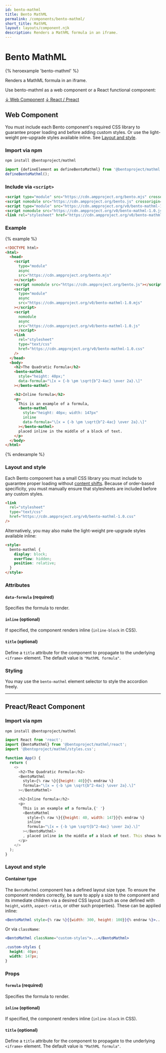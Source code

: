 ```yaml
---
id: bento-mathml
title: Bento MathML
permalink: /components/bento-mathml/
short_title: MathML
layout: layouts/component.njk
description: Renders a MathML formula in an iframe.
---
```

# Bento MathML

{% heroexample 'bento-mathml' %}

Renders a MathML formula in an iframe.

<div class="bd-usage bd-card bd-card--light-sea-green">
  <p>Use bento-mathml as a web component or a React functional component:</p>
  <a class="bd-button" href="#web-component">↓ Web Component</a>
  <a class="bd-button" href="#preact%2Freact-component">↓ React / Preact</a>
</div>

## Web Component

You must include each Bento component's required CSS library to guarantee proper loading and before adding custom styles. Or use the light-weight pre-upgrade styles available inline. See [Layout and style](#layout-and-style).

### Import via npm

```bash
npm install @bentoproject/mathml
```

```javascript
import {defineElement as defineBentoMathml} from '@bentoproject/mathml';
defineBentoMathml();
```

### Include via `<script>`

```html
<script type="module" src="https://cdn.ampproject.org/bento.mjs" crossorigin="anonymous"></script>
<script nomodule src="https://cdn.ampproject.org/bento.js" crossorigin="anonymous"></script>
<script type="module" src="https://cdn.ampproject.org/v0/bento-mathml-1.0.mjs" crossorigin="anonymous"></script>
<script nomodule src="https://cdn.ampproject.org/v0/bento-mathml-1.0.js" crossorigin="anonymous"></script>
<link rel="stylesheet" href="https://cdn.ampproject.org/v0/bento-mathml-1.0.css" crossorigin="anonymous">
```

### Example

{% example %}

```html
<!DOCTYPE html>
<html>
  <head>
    <script
      type="module"
      async
      src="https://cdn.ampproject.org/bento.mjs"
    ></script>
    <script nomodule src="https://cdn.ampproject.org/bento.js"></script>
    <script
      type="module"
      async
      src="https://cdn.ampproject.org/v0/bento-mathml-1.0.mjs"
    ></script>
    <script
      nomodule
      async
      src="https://cdn.ampproject.org/v0/bento-mathml-1.0.js"
    ></script>
    <link
      rel="stylesheet"
      type="text/css"
      href="https://cdn.ampproject.org/v0/bento-mathml-1.0.css"
    />
  </head>
  <body>
    <h2>The Quadratic Formula</h2>
    <bento-mathml
      style="height: 40px;"
      data-formula="\[x = {-b \pm \sqrt{b^2-4ac} \over 2a}.\]"
    ></bento-mathml>

    <h2>Inline formula</h2>
    <p>
      This is an example of a formula,
      <bento-mathml
        style="height: 40px; width: 147px"
        inline
        data-formula="\[x = {-b \pm \sqrt{b^2-4ac} \over 2a}.\]"
      ></bento-mathml>
      placed inline in the middle of a block of text.
    </p>
  </body>
</html>
```
{% endexample %}

### Layout and style

Each Bento component has a small CSS library you must include to guarantee proper loading without [content shifts](https://web.dev/cls/). Because of order-based specificity, you must manually ensure that stylesheets are included before any custom styles.

```html
<link
  rel="stylesheet"
  type="text/css"
  href="https://cdn.ampproject.org/v0/bento-mathml-1.0.css"
/>
```

Alternatively, you may also make the light-weight pre-upgrade styles available inline:

```html
<style>
  bento-mathml {
    display: block;
    overflow: hidden;
    position: relative;
  }
</style>
```

### Attributes

#### `data-formula` (required)

Specifies the formula to render.

#### `inline` (optional)

If specified, the component renders inline (`inline-block` in CSS).

#### `title` (optional)

Define a `title` attribute for the component to propagate to the underlying `<iframe>` element. The default value is `"MathML formula"`.

### Styling

You may use the `bento-mathml` element selector to style the accordion freely.

---

## Preact/React Component

### Import via npm

```bash
npm install @bentoproject/mathml
```

```javascript
import React from 'react';
import {BentoMathml} from '@bentoproject/mathml/react';
import '@bentoproject/mathml/styles.css';

function App() {
  return (
    <>
      <h2>The Quadratic Formula</h2>
      <BentoMathml
        style={% raw %}{{height: 40}}{% endraw %}
        formula="\[x = {-b \pm \sqrt{b^2-4ac} \over 2a}.\]"
      ></BentoMathml>

      <h2>Inline formula</h2>
      <p>
        This is an example of a formula,{' '}
        <BentoMathml
          style={% raw %}{{height: 40, width: 147}}{% endraw %}
          inline
          formula="\[x = {-b \pm \sqrt{b^2-4ac} \over 2a}.\]"
        ></BentoMathml>
        , placed inline in the middle of a block of text. This shows how the formula will fit inside a block of text and can be styled with CSS.
      </p>
    </>
  );
}
```

### Layout and style

#### Container type

The `BentoMathml` component has a defined layout size type. To ensure the component renders correctly, be sure to apply a size to the component and its immediate children via a desired CSS layout (such as one defined with `height`, `width`, `aspect-ratio`, or other such properties). These can be applied inline:

```jsx
<BentoMathml style={% raw %}{{width: 300, height: 100}}{% endraw %}>...</BentoMathml>
```

Or via `className`:

```jsx
<BentoMathml className="custom-styles">...</BentoMathml>
```

```css
.custom-styles {
  height: 40px;
  width: 147px;
}
```

### Props

#### `formula` (required)

Specifies the formula to render.

#### `inline` (optional)

If specified, the component renders inline (`inline-block` in CSS).

#### `title` (optional)

Define a `title` attribute for the component to propagate to the underlying `<iframe>` element. The default value is `"MathML formula"`.

